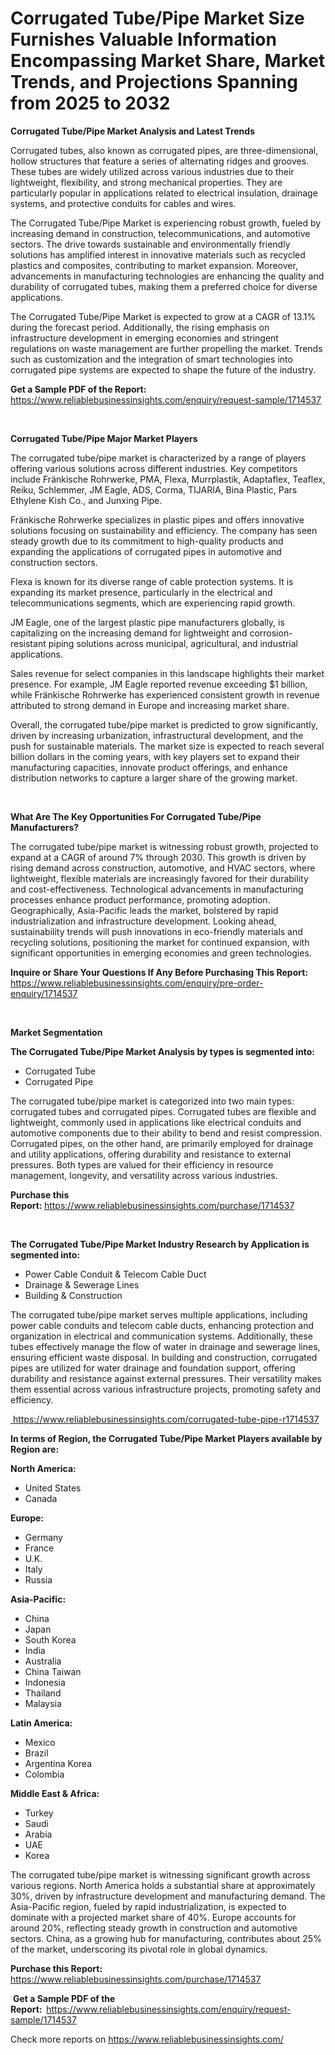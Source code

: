 <p><h1>Corrugated Tube/Pipe Market Size Furnishes Valuable Information Encompassing Market Share, Market Trends, and Projections Spanning from 2025 to 2032</h1></p><p><strong>Corrugated Tube/Pipe Market Analysis and Latest Trends</strong></p>
<p><p>Corrugated tubes, also known as corrugated pipes, are three-dimensional, hollow structures that feature a series of alternating ridges and grooves. These tubes are widely utilized across various industries due to their lightweight, flexibility, and strong mechanical properties. They are particularly popular in applications related to electrical insulation, drainage systems, and protective conduits for cables and wires.</p><p>The Corrugated Tube/Pipe Market is experiencing robust growth, fueled by increasing demand in construction, telecommunications, and automotive sectors. The drive towards sustainable and environmentally friendly solutions has amplified interest in innovative materials such as recycled plastics and composites, contributing to market expansion. Moreover, advancements in manufacturing technologies are enhancing the quality and durability of corrugated tubes, making them a preferred choice for diverse applications.</p><p>The Corrugated Tube/Pipe Market is expected to grow at a CAGR of 13.1% during the forecast period. Additionally, the rising emphasis on infrastructure development in emerging economies and stringent regulations on waste management are further propelling the market. Trends such as customization and the integration of smart technologies into corrugated pipe systems are expected to shape the future of the industry.</p></p>
<p><strong>Get a Sample PDF of the Report:&nbsp;</strong> <a href="https://www.reliablebusinessinsights.com/enquiry/request-sample/1714537?utm_campaign=1950&utm_medium=2&utm_source=Github&utm_content=ia&utm_term=11012025&utm_id=corrugated-tubepipe">https://www.reliablebusinessinsights.com/enquiry/request-sample/1714537</a></p>
<p>&nbsp;</p>
<p><strong>Corrugated Tube/Pipe Major Market Players</strong></p>
<p><p>The corrugated tube/pipe market is characterized by a range of players offering various solutions across different industries. Key competitors include Fränkische Rohrwerke, PMA, Flexa, Murrplastik, Adaptaflex, Teaflex, Reiku, Schlemmer, JM Eagle, ADS, Corma, TIJARIA, Bina Plastic, Pars Ethylene Kish Co., and Junxing Pipe. </p><p>Fränkische Rohrwerke specializes in plastic pipes and offers innovative solutions focusing on sustainability and efficiency. The company has seen steady growth due to its commitment to high-quality products and expanding the applications of corrugated pipes in automotive and construction sectors. </p><p>Flexa is known for its diverse range of cable protection systems. It is expanding its market presence, particularly in the electrical and telecommunications segments, which are experiencing rapid growth. </p><p>JM Eagle, one of the largest plastic pipe manufacturers globally, is capitalizing on the increasing demand for lightweight and corrosion-resistant piping solutions across municipal, agricultural, and industrial applications.</p><p>Sales revenue for select companies in this landscape highlights their market presence. For example, JM Eagle reported revenue exceeding $1 billion, while Fränkische Rohrwerke has experienced consistent growth in revenue attributed to strong demand in Europe and increasing market share.</p><p>Overall, the corrugated tube/pipe market is predicted to grow significantly, driven by increasing urbanization, infrastructural development, and the push for sustainable materials. The market size is expected to reach several billion dollars in the coming years, with key players set to expand their manufacturing capacities, innovate product offerings, and enhance distribution networks to capture a larger share of the growing market.</p></p>
<p>&nbsp;</p>
<p><strong>What Are The Key Opportunities For Corrugated Tube/Pipe Manufacturers?</strong></p>
<p><p>The corrugated tube/pipe market is witnessing robust growth, projected to expand at a CAGR of around 7% through 2030. This growth is driven by rising demand across construction, automotive, and HVAC sectors, where lightweight, flexible materials are increasingly favored for their durability and cost-effectiveness. Technological advancements in manufacturing processes enhance product performance, promoting adoption. Geographically, Asia-Pacific leads the market, bolstered by rapid industrialization and infrastructure development. Looking ahead, sustainability trends will push innovations in eco-friendly materials and recycling solutions, positioning the market for continued expansion, with significant opportunities in emerging economies and green technologies.</p></p>
<p><strong>Inquire or Share Your Questions If Any Before Purchasing This Report:</strong> <a href="https://www.reliablebusinessinsights.com/enquiry/pre-order-enquiry/1714537?utm_campaign=1950&utm_medium=2&utm_source=Github&utm_content=ia&utm_term=11012025&utm_id=corrugated-tubepipe">https://www.reliablebusinessinsights.com/enquiry/pre-order-enquiry/1714537</a></p>
<p>&nbsp;</p>
<p><strong>Market Segmentation</strong></p>
<p><strong>The Corrugated Tube/Pipe Market Analysis by types is segmented into:</strong></p>
<p><ul><li>Corrugated Tube</li><li>Corrugated Pipe</li></ul></p>
<p><p>The corrugated tube/pipe market is categorized into two main types: corrugated tubes and corrugated pipes. Corrugated tubes are flexible and lightweight, commonly used in applications like electrical conduits and automotive components due to their ability to bend and resist compression. Corrugated pipes, on the other hand, are primarily employed for drainage and utility applications, offering durability and resistance to external pressures. Both types are valued for their efficiency in resource management, longevity, and versatility across various industries.</p></p>
<p><strong>Purchase this Report:&nbsp;</strong><a href="https://www.reliablebusinessinsights.com/purchase/1714537?utm_campaign=1950&utm_medium=2&utm_source=Github&utm_content=ia&utm_term=11012025&utm_id=corrugated-tubepipe">https://www.reliablebusinessinsights.com/purchase/1714537</a></p>
<p>&nbsp;</p>
<p><strong>The Corrugated Tube/Pipe Market Industry Research by Application is segmented into:</strong></p>
<p><ul><li>Power Cable Conduit & Telecom Cable Duct</li><li>Drainage & Sewerage Lines</li><li>Building & Construction</li></ul></p>
<p><p>The corrugated tube/pipe market serves multiple applications, including power cable conduits and telecom cable ducts, enhancing protection and organization in electrical and communication systems. Additionally, these tubes effectively manage the flow of water in drainage and sewerage lines, ensuring efficient waste disposal. In building and construction, corrugated pipes are utilized for water drainage and foundation support, offering durability and resistance against external pressures. Their versatility makes them essential across various infrastructure projects, promoting safety and efficiency.</p></p>
<p><a href="https://www.reliablebusinessinsights.com/corrugated-tube-pipe-r1714537?utm_campaign=1950&utm_medium=2&utm_source=Github&utm_content=ia&utm_term=11012025&utm_id=corrugated-tubepipe">&nbsp;https://www.reliablebusinessinsights.com/corrugated-tube-pipe-r1714537</a></p>
<p><strong>In terms of Region, the Corrugated Tube/Pipe Market Players available by Region are:</strong></p>
<p>
    <p> <strong> North America: </strong>
        <ul>
            <li>United States</li>
            <li>Canada</li>
        </ul>
        </p> 
    <p> <strong> Europe: </strong>
        <ul>
            <li>Germany</li>
            <li>France</li>
            <li>U.K.</li>
            <li>Italy</li>
            <li>Russia</li>
        </ul>
        </p> 
    <p> <strong> Asia-Pacific: </strong>
        <ul>
            <li>China</li>
            <li>Japan</li>
            <li>South Korea</li>
            <li>India</li>
            <li>Australia</li>
            <li>China Taiwan</li>
            <li>Indonesia</li>
            <li>Thailand</li>
            <li>Malaysia</li>
        </ul>
        </p> 
    <p> <strong> Latin America: </strong>
        <ul>
            <li>Mexico</li>
            <li>Brazil</li>
            <li>Argentina Korea</li>
            <li>Colombia</li>
        </ul>
        </p> 
    <p> <strong> Middle East & Africa: </strong>
        <ul>
            <li>Turkey</li>
            <li>Saudi</li>
            <li>Arabia</li>
            <li>UAE</li>
            <li>Korea</li>
        </ul>
    </p>
    </p>
<p><p>The corrugated tube/pipe market is witnessing significant growth across various regions. North America holds a substantial share at approximately 30%, driven by infrastructure development and manufacturing demand. The Asia-Pacific region, fueled by rapid industrialization, is expected to dominate with a projected market share of 40%. Europe accounts for around 20%, reflecting steady growth in construction and automotive sectors. China, as a growing hub for manufacturing, contributes about 25% of the market, underscoring its pivotal role in global dynamics.</p></p>
<p><strong>Purchase this Report: </strong><a href="https://www.reliablebusinessinsights.com/purchase/1714537?utm_campaign=1950&utm_medium=2&utm_source=Github&utm_content=ia&utm_term=11012025&utm_id=corrugated-tubepipe">https://www.reliablebusinessinsights.com/purchase/1714537</a></p>
<p>&nbsp;<strong>Get a Sample PDF of the Report:&nbsp;&nbsp;</strong><a href="https://www.reliablebusinessinsights.com/enquiry/request-sample/1714537?utm_campaign=1950&utm_medium=2&utm_source=Github&utm_content=ia&utm_term=11012025&utm_id=corrugated-tubepipe">https://www.reliablebusinessinsights.com/enquiry/request-sample/1714537</a></p>
<p><strong></strong></p>
<p>Check more reports on <a href="https://www.reliablebusinessinsights.com/?utm_campaign=1950&utm_medium=2&utm_source=Github&utm_content=ia&utm_term=11012025&utm_id=corrugated-tubepipe">https://www.reliablebusinessinsights.com/</a></p>